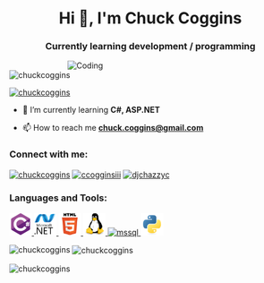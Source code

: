 <h1 align="center">Hi 👋, I'm Chuck Coggins</h1>
<h3 align="center">Currently learning development / programming</h3>
<img align="right" alt="Coding" width="400" src="https://gist.github.com/deepakbhamla/acd63578b13556b01c3fa9a663e643f5/raw/7fdb456c84df6d70294e673ecbde0420a5c366f8/hello.gif">


<p align="left"> <img src="https://komarev.com/ghpvc/?username=chuckcoggins&label=Profile%20views&color=0e75b6&style=flat" alt="chuckcoggins" /> </p>

<p align="left"> <a href="https://twitter.com/chuckcoggins" target="blank"><img src="https://img.shields.io/twitter/follow/chuckcoggins?logo=twitter&style=for-the-badge" alt="chuckcoggins" /></a> </p>

- 🌱 I’m currently learning **C#, ASP.NET**

- 📫 How to reach me **chuck.coggins@gmail.com**

<h3 align="left">Connect with me:</h3>
<p align="left">
<a href="https://twitter.com/chuckcoggins" target="blank"><img align="center" src="https://raw.githubusercontent.com/rahuldkjain/github-profile-readme-generator/master/src/images/icons/Social/twitter.svg" alt="chuckcoggins" height="30" width="40" /></a>
<a href="https://linkedin.com/in/ccogginsiii" target="blank"><img align="center" src="https://raw.githubusercontent.com/rahuldkjain/github-profile-readme-generator/master/src/images/icons/Social/linked-in-alt.svg" alt="ccogginsiii" height="30" width="40" /></a>
<a href="https://instagram.com/djchazzyc" target="blank"><img align="center" src="https://raw.githubusercontent.com/rahuldkjain/github-profile-readme-generator/master/src/images/icons/Social/instagram.svg" alt="djchazzyc" height="30" width="40" /></a>
</p>

<h3 align="left">Languages and Tools:</h3>
<p align="left"> <a href="https://www.w3schools.com/cs/" target="_blank" rel="noreferrer"> <img src="https://raw.githubusercontent.com/devicons/devicon/master/icons/csharp/csharp-original.svg" alt="csharp" width="40" height="40"/> </a> <a href="https://dotnet.microsoft.com/" target="_blank" rel="noreferrer"> <img src="https://raw.githubusercontent.com/devicons/devicon/master/icons/dot-net/dot-net-original-wordmark.svg" alt="dotnet" width="40" height="40"/> </a> <a href="https://www.w3.org/html/" target="_blank" rel="noreferrer"> <img src="https://raw.githubusercontent.com/devicons/devicon/master/icons/html5/html5-original-wordmark.svg" alt="html5" width="40" height="40"/> </a> <a href="https://www.linux.org/" target="_blank" rel="noreferrer"> <img src="https://raw.githubusercontent.com/devicons/devicon/master/icons/linux/linux-original.svg" alt="linux" width="40" height="40"/> </a> <a href="https://www.microsoft.com/en-us/sql-server" target="_blank" rel="noreferrer"> <img src="https://www.svgrepo.com/show/303229/microsoft-sql-server-logo.svg" alt="mssql" width="40" height="40"/> </a> <a href="https://www.python.org" target="_blank" rel="noreferrer"> <img src="https://raw.githubusercontent.com/devicons/devicon/master/icons/python/python-original.svg" alt="python" width="40" height="40"/> </a> </p>

<p><img align="left" src="https://github-readme-stats.vercel.app/api/top-langs?username=chuckcoggins&show_icons=true&locale=en&layout=compact" alt="chuckcoggins" /></p>

<p>&nbsp;<img align="center" src="https://github-readme-stats.vercel.app/api?username=chuckcoggins&show_icons=true&locale=en" alt="chuckcoggins" /></p>

<p><img align="center" src="https://github-readme-streak-stats.herokuapp.com/?user=chuckcoggins&" alt="chuckcoggins" /></p>
